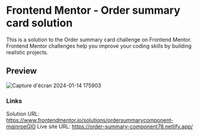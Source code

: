 # Frontend Mentor - Order summary card solution
 This is a solution to the Order summary card challenge on Frontend Mentor. Frontend Mentor challenges help you improve your coding skills by building realistic projects.
## Preview
![Capture d'écran 2024-01-14 175903](https://github.com/Ninjalbg78/Order-summary-component/assets/126517267/e47e3bbe-8a89-405b-8a8e-b2708183c574)

### Links
Solution URL: https://www.frontendmentor.io/solutions/ordersummarycomponent-mqjnrpeGlO
Live site URL: https://order-summary-component78.netlify.app/

